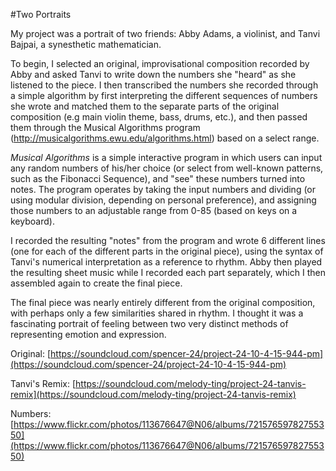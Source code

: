 #Two Portraits

My project was a portrait of two friends: Abby Adams, a violinist, and Tanvi Bajpai, a synesthetic mathematician.

To begin, I selected an original, improvisational composition recorded by Abby and asked Tanvi to write down the numbers she "heard" as she listened to the piece. I then transcribed the numbers she recorded through a simple algorithm by first
interpreting the different sequences of numbers she wrote and matched them to the separate parts of the original composition (e.g main violin theme, bass, drums, etc.), and then passed them through the Musical Algorithms program (http://musicalgorithms.ewu.edu/algorithms.html) based on a select range.

*Musical Algorithms* is a simple interactive program in which users can input any random numbers of his/her choice (or select from well-known patterns, such as the Fibonacci Sequence), and "see" these numbers turned into notes. The program operates by taking the input numbers and dividing (or using modular division, depending on personal preference), and assigning those numbers to an adjustable range from 0-85 (based on keys on a keyboard). 

I recorded the resulting "notes" from the program
and wrote 6 different lines (one for each of the different parts in the original piece), using the syntax of Tanvi's numerical interpretation as a reference to rhythm. Abby then played the resulting sheet music while I recorded each part separately, which I then assembled again to create the final piece.

The final piece was nearly entirely different from the original composition, with perhaps only a few similarities shared in rhythm. I thought it was a fascinating portrait of feeling between two very distinct methods of representing emotion and expression.

Original: [https://soundcloud.com/spencer-24/project-24-10-4-15-944-pm](https://soundcloud.com/spencer-24/project-24-10-4-15-944-pm)

Tanvi's Remix: [https://soundcloud.com/melody-ting/project-24-tanvis-remix](https://soundcloud.com/melody-ting/project-24-tanvis-remix)

Numbers: [https://www.flickr.com/photos/113676647@N06/albums/72157659782755350](https://www.flickr.com/photos/113676647@N06/albums/72157659782755350)


